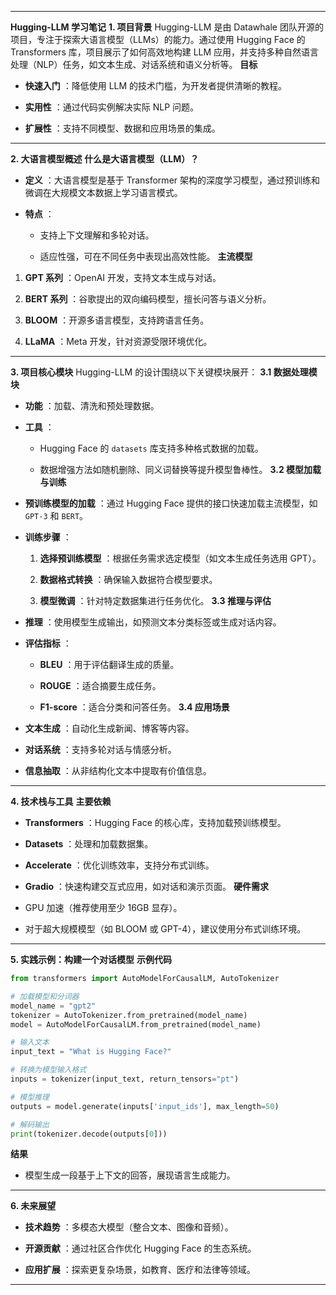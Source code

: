 
---

**Hugging-LLM 学习笔记**
**1. 项目背景** 
Hugging-LLM 是由 Datawhale 团队开源的项目，专注于探索大语言模型（LLMs）的能力。通过使用 Hugging Face 的 Transformers 库，项目展示了如何高效地构建 LLM 应用，并支持多种自然语言处理（NLP）任务，如文本生成、对话系统和语义分析等。
**目标**  
- **快速入门** ：降低使用 LLM 的技术门槛，为开发者提供清晰的教程。
 
- **实用性** ：通过代码实例解决实际 NLP 问题。
 
- **扩展性** ：支持不同模型、数据和应用场景的集成。


---

**2. 大语言模型概述** 
**什么是大语言模型（LLM）？**  
- **定义** ：大语言模型是基于 Transformer 架构的深度学习模型，通过预训练和微调在大规模文本数据上学习语言模式。
 
- **特点** ：
  - 支持上下文理解和多轮对话。

  - 适应性强，可在不同任务中表现出高效性能。
**主流模型**  
1. **GPT 系列** ：OpenAI 开发，支持文本生成与对话。
 
2. **BERT 系列** ：谷歌提出的双向编码模型，擅长问答与语义分析。
 
3. **BLOOM** ：开源多语言模型，支持跨语言任务。
 
4. **LLaMA** ：Meta 开发，针对资源受限环境优化。


---

**3. 项目核心模块** 
Hugging-LLM 的设计围绕以下关键模块展开：
**3.1 数据处理模块**  
- **功能** ：加载、清洗和预处理数据。
 
- **工具** ： 
  - Hugging Face 的 `datasets` 库支持多种格式数据的加载。

  - 数据增强方法如随机删除、同义词替换等提升模型鲁棒性。
**3.2 模型加载与训练**  
- **预训练模型的加载** ：通过 Hugging Face 提供的接口快速加载主流模型，如 `GPT-3` 和 `BERT`。
 
- **训练步骤** ： 
  1. **选择预训练模型** ：根据任务需求选定模型（如文本生成任务选用 GPT）。
 
  2. **数据格式转换** ：确保输入数据符合模型要求。
 
  3. **模型微调** ：针对特定数据集进行任务优化。
**3.3 推理与评估**  
- **推理** ：使用模型生成输出，如预测文本分类标签或生成对话内容。
 
- **评估指标** ： 
  - **BLEU** ：用于评估翻译生成的质量。
 
  - **ROUGE** ：适合摘要生成任务。
 
  - **F1-score** ：适合分类和问答任务。
**3.4 应用场景**  
- **文本生成** ：自动化生成新闻、博客等内容。
 
- **对话系统** ：支持多轮对话与情感分析。
 
- **信息抽取** ：从非结构化文本中提取有价值信息。


---

**4. 技术栈与工具** **主要依赖**  
- **Transformers** ：Hugging Face 的核心库，支持加载预训练模型。
 
- **Datasets** ：处理和加载数据集。
 
- **Accelerate** ：优化训练效率，支持分布式训练。
 
- **Gradio** ：快速构建交互式应用，如对话和演示页面。
**硬件需求** 
- GPU 加速（推荐使用至少 16GB 显存）。

- 对于超大规模模型（如 BLOOM 或 GPT-4），建议使用分布式训练环境。


---

**5. 实践示例：构建一个对话模型** **示例代码** 

```python
from transformers import AutoModelForCausalLM, AutoTokenizer

# 加载模型和分词器
model_name = "gpt2"
tokenizer = AutoTokenizer.from_pretrained(model_name)
model = AutoModelForCausalLM.from_pretrained(model_name)

# 输入文本
input_text = "What is Hugging Face?"

# 转换为模型输入格式
inputs = tokenizer(input_text, return_tensors="pt")

# 模型推理
outputs = model.generate(inputs['input_ids'], max_length=50)

# 解码输出
print(tokenizer.decode(outputs[0]))
```
**结果** 
- 模型生成一段基于上下文的回答，展现语言生成能力。


---

**6. 未来展望**  
- **技术趋势** ：多模态大模型（整合文本、图像和音频）。
 
- **开源贡献** ：通过社区合作优化 Hugging Face 的生态系统。
 
- **应用扩展** ：探索更复杂场景，如教育、医疗和法律等领域。


---
